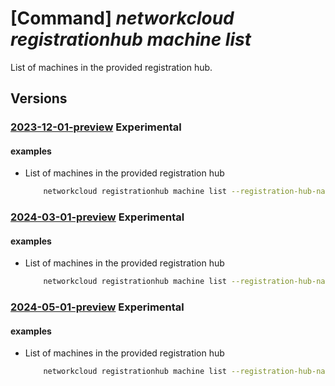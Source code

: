 # [Command] _networkcloud registrationhub machine list_

List of machines in the provided registration hub.

## Versions

### [2023-12-01-preview](/Resources/mgmt-plane/L3N1YnNjcmlwdGlvbnMve30vcmVzb3VyY2Vncm91cHMve30vcHJvdmlkZXJzL21pY3Jvc29mdC5uZXR3b3JrY2xvdWQvcmVnaXN0cmF0aW9uaHVicy97fS9tYWNoaW5lcw==/2023-12-01-preview.xml) **Experimental**

<!-- mgmt-plane /subscriptions/{}/resourcegroups/{}/providers/microsoft.networkcloud/registrationhubs/{}/machines 2023-12-01-preview -->

#### examples

- List of machines in the provided registration hub
    ```bash
        networkcloud registrationhub machine list --registration-hub-name "registrationHubName" --resource-group "resourceGroupName"
    ```

### [2024-03-01-preview](/Resources/mgmt-plane/L3N1YnNjcmlwdGlvbnMve30vcmVzb3VyY2Vncm91cHMve30vcHJvdmlkZXJzL21pY3Jvc29mdC5uZXR3b3JrY2xvdWQvcmVnaXN0cmF0aW9uaHVicy97fS9tYWNoaW5lcw==/2024-03-01-preview.xml) **Experimental**

<!-- mgmt-plane /subscriptions/{}/resourcegroups/{}/providers/microsoft.networkcloud/registrationhubs/{}/machines 2024-03-01-preview -->

#### examples

- List of machines in the provided registration hub
    ```bash
        networkcloud registrationhub machine list --registration-hub-name "registrationHubName" --resource-group "resourceGroupName"
    ```

### [2024-05-01-preview](/Resources/mgmt-plane/L3N1YnNjcmlwdGlvbnMve30vcmVzb3VyY2Vncm91cHMve30vcHJvdmlkZXJzL21pY3Jvc29mdC5uZXR3b3JrY2xvdWQvcmVnaXN0cmF0aW9uaHVicy97fS9tYWNoaW5lcw==/2024-05-01-preview.xml) **Experimental**

<!-- mgmt-plane /subscriptions/{}/resourcegroups/{}/providers/microsoft.networkcloud/registrationhubs/{}/machines 2024-05-01-preview -->

#### examples

- List of machines in the provided registration hub
    ```bash
        networkcloud registrationhub machine list --registration-hub-name "registrationHubName" --resource-group "resourceGroupName"
    ```
